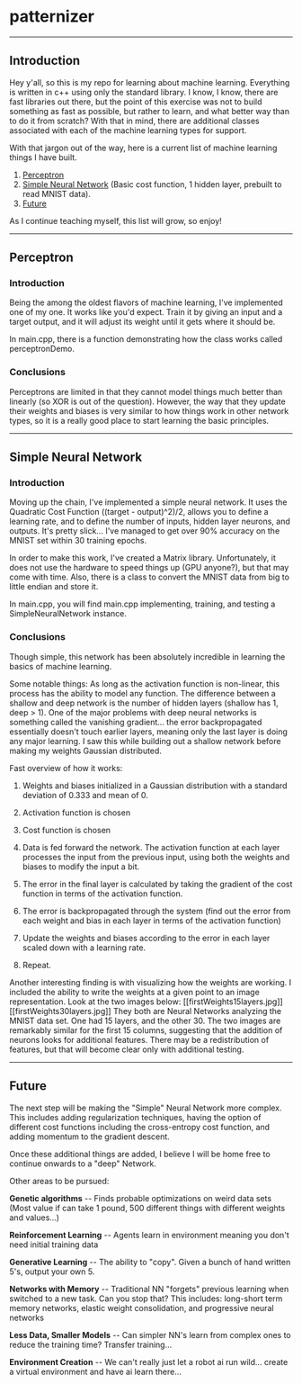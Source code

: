 # patternizer
____________

## Introduction


Hey y'all, so this is my repo for learning about machine learning. Everything is written in c++ using only the standard
library. I know, I know, there are fast libraries out there, but the point of this exercise was not to build something
as fast as possible, but rather to learn, and what better way than to do it from scratch? With that in mind, there are
additional classes associated with each of the machine learning types for support.

With that jargon out of the way, here is a current list of machine learning things I have built.

1. <a href="#perceptron">Perceptron</a>
2. <a href="#simpleNN">Simple Neural Network</a> (Basic cost function, 1 hidden layer, prebuilt to read MNIST data).
3. <a href="#future"> Future </a>

As I continue teaching myself, this list will grow, so enjoy!


__________
## <a id="perceptron">Perceptron</a>

### Introduction
Being the among the oldest flavors of machine learning, I've implemented one of my one.
It works like you'd expect. Train it by giving an input and a target output, and it will adjust its
weight until it gets where it should be.

In main.cpp, there is a function demonstrating how the class works called perceptronDemo.

### Conclusions
Perceptrons are limited in that they cannot model things much better than linearly (so XOR is out of the question).
However, the way that they update their weights and biases is very similar to how things work in other network types,
so it is a really good place to start learning the basic principles.


_____________________

## <a id="simpleNN">Simple Neural Network</a>

### Introduction
Moving up the chain, I've implemented a simple neural network. It uses the Quadratic Cost Function ((target - output)^2)/2,
allows you to define a learning rate, and to define the number of inputs, hidden layer neurons, and outputs. It's pretty slick...
I've managed to get over 90% accuracy on the MNIST set within 30 training epochs.

In order to make this work, I've created a Matrix library. Unfortunately, it does not use the hardware to speed things up (GPU anyone?),
but that may come with time. Also, there is a class to convert the MNIST data from big to little endian and store it.

In main.cpp, you will find main.cpp implementing, training, and testing a SimpleNeuralNetwork instance.

### Conclusions
Though simple, this network has been absolutely incredible in learning the basics of machine learning.

Some notable things: As long as the activation function is non-linear, this process has the ability to model any function.
The difference between a shallow and deep network is the number of hidden layers (shallow has 1, deep > 1). One of the major problems
with deep neural networks is something called the vanishing gradient... the error backpropagated essentially doesn't touch earlier layers,
meaning only the last layer is doing any major learning. I saw this while building out a shallow network before making my weights
Gaussian distributed.

Fast overview of how it works:

1. Weights and biases initialized in a Gaussian distribution with a standard deviation of 0.333 and mean of 0.

2. Activation function is chosen

3. Cost function is chosen

4. Data is fed forward the network. The activation function at each layer processes the input from the previous input,
using both the weights and biases to modify the input a bit.

5. The error in the final layer is calculated by taking the gradient of the cost function in terms of the activation function.

6. The error is backpropagated through the system (find out the error from each weight and bias in each layer in terms of
the activation function)

7. Update the weights and biases according to the error in each layer scaled down with a learning rate.

8. Repeat.

Another interesting finding is with visualizing how the weights are working. I included the ability to write the weights at
a given point to an image representation. Look at the two images below:
[[firstWeights15layers.jpg]] [[firstWeights30layers.jpg]]
They both are Neural Networks analyzing the MNIST data set. One had 15 layers, and the other 30. The two images are remarkably
similar for the first 15 columns, suggesting that the addition of neurons looks for additional features. There may be a
redistribution of features, but that will become clear only with additional testing.





______
## <a id="future">Future</a>


The next step will be making the "Simple" Neural Network more complex. This includes adding regularization techniques,
having the option of different cost functions including the cross-entropy cost function, and adding momentum to the gradient
descent.

Once these additional things are added, I believe I will be home free to continue onwards to a "deep" Network.

Other areas to be pursued:

**Genetic algorithms** -- Finds probable optimizations on weird data sets
                   (Most value if can take 1 pound, 500 different things with different weights and values...)

**Reinforcement Learning** -- Agents learn in environment meaning you don't need initial training data

**Generative Learning** -- The ability to "copy". Given a bunch of hand written 5's, output your own 5.

**Networks with Memory** -- Traditional NN "forgets" previous learning when switched to a new task. Can you stop that?
                     This includes: long-short term memory networks, elastic weight consolidation, and progressive neural networks

**Less Data, Smaller Models** -- Can simpler NN's learn from complex ones to reduce the training time? Transfer training...

**Environment Creation** -- We can't really just let a robot ai run wild... create a virtual environment and have ai learn there...





